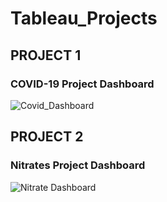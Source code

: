 # Tableau_Projects

## PROJECT 1

### COVID-19 Project Dashboard
![Covid_Dashboard](https://user-images.githubusercontent.com/77462869/205947729-f38070be-1297-4246-8bb0-e4defbc4ca74.png)


## PROJECT 2

### Nitrates Project Dashboard


![Nitrate Dashboard](https://user-images.githubusercontent.com/77462869/205948166-bcab92f7-cb8b-46bb-89e2-a892ded6499e.png)
